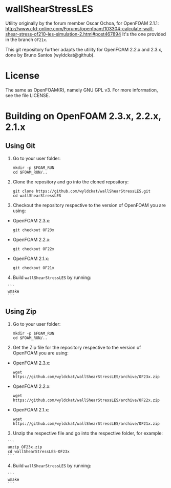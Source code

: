 wallShearStressLES
==================

Utility originally by the forum member Oscar Ochoa, for OpenFOAM 2.1.1: http://www.cfd-online.com/Forums/openfoam/103304-calculate-wall-shear-stress-of210-les-simulation-2.html#post467894
It's the one provided in the branch `OF21x`.

This git repository further adapts the utility for OpenFOAM 2.2.x and 2.3.x, done by Bruno Santos (wyldckat@github).


License
=======

The same as OpenFOAM(R), namely GNU GPL v3. For more information, see the file LICENSE.


Building on OpenFOAM 2.3.x, 2.2.x, 2.1.x
========================================

Using Git
---------

  1. Go to your user folder:

     ```
     mkdir -p $FOAM_RUN
     cd $FOAM_RUN/..
     ```

  2. Clone the repository and go into the cloned repository:

     ```
     git clone https://github.com/wyldckat/wallShearStressLES.git
     cd wallShearStressLES
     ```

  3. Checkout the repository respective to the version of OpenFOAM you are using:

   * OpenFOAM 2.3.x:

     ```
     git checkout OF23x
     ```

   * OpenFOAM 2.2.x:

     ```
     git checkout OF22x
     ```

   * OpenFOAM 2.1.x:

     ```
     git checkout OF21x
     ```

   4. Build `wallShearStressLES` by running:

     ```
     wmake
     ```


Using Zip
---------

  1. Go to your user folder:

     ```
     mkdir -p $FOAM_RUN
     cd $FOAM_RUN/..
     ```

  2. Get the Zip file for the repository respective to the version of OpenFOAM you are using:

   * OpenFOAM 2.3.x:

     ```
     wget https://github.com/wyldckat/wallShearStressLES/archive/OF23x.zip
     ```

   * OpenFOAM 2.2.x:

     ```
     wget https://github.com/wyldckat/wallShearStressLES/archive/OF22x.zip
     ```

   * OpenFOAM 2.1.x:

     ```
     wget https://github.com/wyldckat/wallShearStressLES/archive/OF21x.zip
     ```

   3. Unzip the respective file and go into the respective folder, for example:

     ```
     unzip OF23x.zip
     cd wallShearStressLES-OF23x
     ```
     
   4. Build `wallShearStressLES` by running:

     ```
     wmake
     ```
